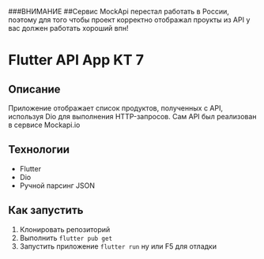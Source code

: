 ###ВНИМАНИЕ 
##Сервис MockApi перестал работать в России, поэтому для того чтобы проект корректно отображал проукты из API у вас должен работать хороший впн!
# Flutter API App KT 7

## Описание
Приложение отображает список продуктов, полученных с API, используя Dio для выполнения HTTP-запросов. Сам API был реализован в сервисе Mockapi.io

## Технологии
- Flutter
- Dio
- Ручной парсинг JSON

## Как запустить
1. Клонировать репозиторий
2. Выполнить `flutter pub get`
3. Запустить приложение `flutter run` ну или F5 для отладки


